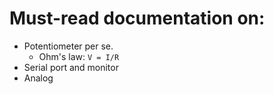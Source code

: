 # Must-read documentation on:
- Potentiometer per se.
    - Ohm's law: `V = I/R`
- Serial port and monitor
- Analog